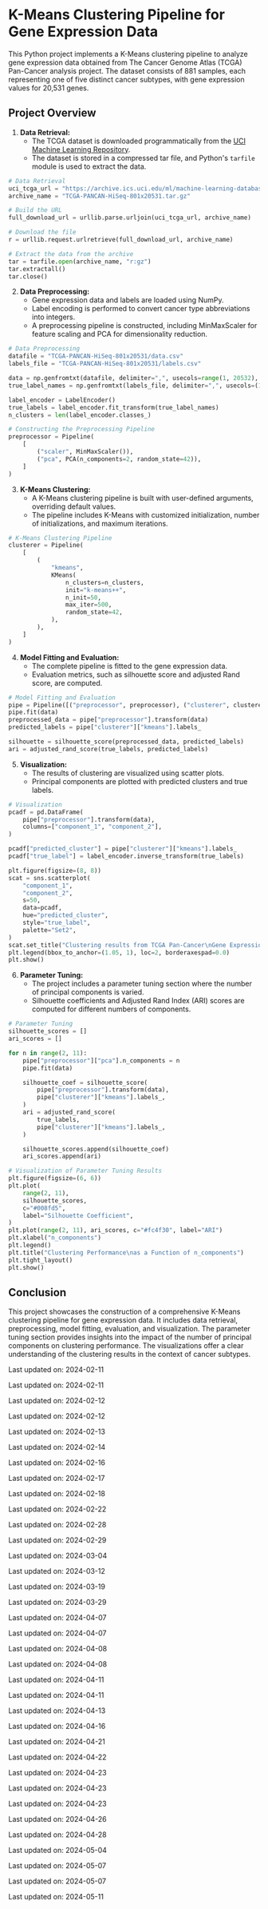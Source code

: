 ﻿# K-Means Clustering Pipeline for Gene Expression Data

This Python project implements a K-Means clustering pipeline to analyze gene expression data obtained from The Cancer Genome Atlas (TCGA) Pan-Cancer analysis project. The dataset consists of 881 samples, each representing one of five distinct cancer subtypes, with gene expression values for 20,531 genes.

## Project Overview

1. **Data Retrieval:**
   - The TCGA dataset is downloaded programmatically from the [UCI Machine Learning Repository](https://archive.ics.uci.edu/ml/datasets/gene+expression+cancer+RNA-Seq).
   - The dataset is stored in a compressed tar file, and Python's `tarfile` module is used to extract the data.

```python
# Data Retrieval
uci_tcga_url = "https://archive.ics.uci.edu/ml/machine-learning-databases/00401/"
archive_name = "TCGA-PANCAN-HiSeq-801x20531.tar.gz"

# Build the URL
full_download_url = urllib.parse.urljoin(uci_tcga_url, archive_name)

# Download the file
r = urllib.request.urlretrieve(full_download_url, archive_name)

# Extract the data from the archive
tar = tarfile.open(archive_name, "r:gz")
tar.extractall()
tar.close()
```

2. **Data Preprocessing:**
   - Gene expression data and labels are loaded using NumPy.
   - Label encoding is performed to convert cancer type abbreviations into integers.
   - A preprocessing pipeline is constructed, including MinMaxScaler for feature scaling and PCA for dimensionality reduction.

```python
# Data Preprocessing
datafile = "TCGA-PANCAN-HiSeq-801x20531/data.csv"
labels_file = "TCGA-PANCAN-HiSeq-801x20531/labels.csv"

data = np.genfromtxt(datafile, delimiter=",", usecols=range(1, 20532), skip_header=1)
true_label_names = np.genfromtxt(labels_file, delimiter=",", usecols=(1,), skip_header=1, dtype=str)

label_encoder = LabelEncoder()
true_labels = label_encoder.fit_transform(true_label_names)
n_clusters = len(label_encoder.classes_)

# Constructing the Preprocessing Pipeline
preprocessor = Pipeline(
    [
        ("scaler", MinMaxScaler()),
        ("pca", PCA(n_components=2, random_state=42)),
    ]
)
```

3. **K-Means Clustering:**
   - A K-Means clustering pipeline is built with user-defined arguments, overriding default values.
   - The pipeline includes K-Means with customized initialization, number of initializations, and maximum iterations.

```python
# K-Means Clustering Pipeline
clusterer = Pipeline(
    [
        (
            "kmeans",
            KMeans(
                n_clusters=n_clusters,
                init="k-means++",
                n_init=50,
                max_iter=500,
                random_state=42,
            ),
        ),
    ]
)
```

4. **Model Fitting and Evaluation:**
   - The complete pipeline is fitted to the gene expression data.
   - Evaluation metrics, such as silhouette score and adjusted Rand score, are computed.

```python
# Model Fitting and Evaluation
pipe = Pipeline([("preprocessor", preprocessor), ("clusterer", clusterer)])
pipe.fit(data)
preprocessed_data = pipe["preprocessor"].transform(data)
predicted_labels = pipe["clusterer"]["kmeans"].labels_

silhouette = silhouette_score(preprocessed_data, predicted_labels)
ari = adjusted_rand_score(true_labels, predicted_labels)
```

5. **Visualization:**
   - The results of clustering are visualized using scatter plots.
   - Principal components are plotted with predicted clusters and true labels.

```python
# Visualization
pcadf = pd.DataFrame(
    pipe["preprocessor"].transform(data),
    columns=["component_1", "component_2"],
)

pcadf["predicted_cluster"] = pipe["clusterer"]["kmeans"].labels_
pcadf["true_label"] = label_encoder.inverse_transform(true_labels)

plt.figure(figsize=(8, 8))
scat = sns.scatterplot(
    "component_1",
    "component_2",
    s=50,
    data=pcadf,
    hue="predicted_cluster",
    style="true_label",
    palette="Set2",
)
scat.set_title("Clustering results from TCGA Pan-Cancer\nGene Expression Data")
plt.legend(bbox_to_anchor=(1.05, 1), loc=2, borderaxespad=0.0)
plt.show()
```

6. **Parameter Tuning:**
   - The project includes a parameter tuning section where the number of principal components is varied.
   - Silhouette coefficients and Adjusted Rand Index (ARI) scores are computed for different numbers of components.

```python
# Parameter Tuning
silhouette_scores = []
ari_scores = []

for n in range(2, 11):
    pipe["preprocessor"]["pca"].n_components = n
    pipe.fit(data)

    silhouette_coef = silhouette_score(
        pipe["preprocessor"].transform(data),
        pipe["clusterer"]["kmeans"].labels_,
    )
    ari = adjusted_rand_score(
        true_labels,
        pipe["clusterer"]["kmeans"].labels_,
    )

    silhouette_scores.append(silhouette_coef)
    ari_scores.append(ari)

# Visualization of Parameter Tuning Results
plt.figure(figsize=(6, 6))
plt.plot(
    range(2, 11),
    silhouette_scores,
    c="#008fd5",
    label="Silhouette Coefficient",
)
plt.plot(range(2, 11), ari_scores, c="#fc4f30", label="ARI")
plt.xlabel("n_components")
plt.legend()
plt.title("Clustering Performance\nas a Function of n_components")
plt.tight_layout()
plt.show()
```

## Conclusion

This project showcases the construction of a comprehensive K-Means clustering pipeline for gene expression data. It includes data retrieval, preprocessing, model fitting, evaluation, and visualization. The parameter tuning section provides insights into the impact of the number of principal components on clustering performance. The visualizations offer a clear understanding of the clustering results in the context of cancer subtypes.

Last updated on: 2024-02-11

Last updated on: 2024-02-11

Last updated on: 2024-02-12

Last updated on: 2024-02-12

Last updated on: 2024-02-13

Last updated on: 2024-02-14

Last updated on: 2024-02-16

Last updated on: 2024-02-17

Last updated on: 2024-02-18

Last updated on: 2024-02-22

Last updated on: 2024-02-28

Last updated on: 2024-02-29

Last updated on: 2024-03-04

Last updated on: 2024-03-12

Last updated on: 2024-03-19

Last updated on: 2024-03-29

Last updated on: 2024-04-07

Last updated on: 2024-04-07

Last updated on: 2024-04-08

Last updated on: 2024-04-08

Last updated on: 2024-04-11

Last updated on: 2024-04-11

Last updated on: 2024-04-13

Last updated on: 2024-04-16

Last updated on: 2024-04-21

Last updated on: 2024-04-22

Last updated on: 2024-04-23

Last updated on: 2024-04-23

Last updated on: 2024-04-23

Last updated on: 2024-04-26

Last updated on: 2024-04-28

Last updated on: 2024-05-04

Last updated on: 2024-05-07

Last updated on: 2024-05-07

Last updated on: 2024-05-11